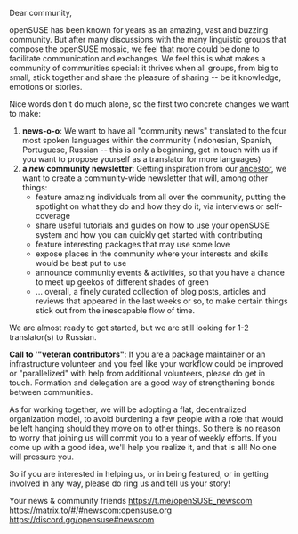 Dear community,

openSUSE has been known for years as an amazing, vast and buzzing community. But after many discussions with the many linguistic groups that compose the openSUSE mosaic, we feel that more could be done to facilitate communication and exchanges. We feel this is what makes a community of communities special: it thrives when all groups, from big to small, stick together and share the pleasure of sharing -- be it knowledge, emotions or stories.

Nice words don't do much alone, so the first two concrete changes we want to make:
1) __news-o-o__: We want to have all "community news" translated to the four most spoken languages within the community (Indonesian, Spanish, Portuguese, Russian -- this is only a beginning, get in touch with us if you want to propose yourself as a translator for more languages) 
2) __a *new* community newsletter__: Getting inspiration from our [ancestor](https://en.opensuse.org/Category:Weekly_news_issues), we want to create a community-wide newsletter that will, among other things:
    * feature amazing individuals from all over the community, putting the spotlight on what they do and how they do it, via interviews or self-coverage
    * share useful tutorials and guides on how to use your openSUSE system and how you can quickly get started with contributing
   * feature interesting packages that may use some love
   * expose places in the community where your interests and skills would be best put to use
    * announce community events & activities, so that you have a chance to meet up geekos of different shades of green
    * ... overall, a finely curated collection of blog posts, articles and reviews that appeared in the last weeks or so, to make certain things stick out from the inescapable flow of time.
    
We are almost ready to get started, but we are still looking for 1-2 translator(s) to Russian.

__Call to '"veteran contributors"__: If you are a package maintainer or an infrastructure volunteer and you feel like your workflow could be improved or "parallelized" with help from additional volunteers, please do get in touch. Formation and delegation are a good way of strengthening bonds between communities.

As for working together, we will be adopting a flat, decentralized organization model, to avoid burdening a few people with a role that would be left hanging should they move on to other things. So there is no reason to worry that joining us will commit you to a year of weekly efforts. If you come up with a good idea, we'll help you realize it, and that is all! No one will pressure you.

So if you are interested in helping us, or in being featured, or in getting involved in any way, please do ring us and tell us your story!

Your news & community friends
https://t.me/openSUSE_newscom
https://matrix.to/#/#newscom:opensuse.org
https://discord.gg/opensuse#newscom